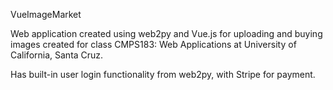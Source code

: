 VueImageMarket

Web application created using web2py and Vue.js for uploading and buying images created for 
class CMPS183: Web Applications at University of California, Santa Cruz.

Has built-in user login functionality from web2py, with Stripe for payment.
